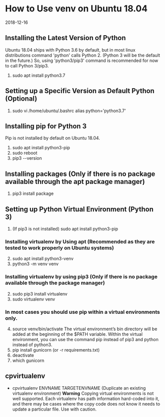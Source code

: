 # How to Use venv on Ubuntu 18.04
2018-12-16

## Installing the Latest Version of Python
Ubuntu 18.04 ships with Python 3.6 by default, but in most linux distributions command 'python' calls Python 2. (Python 3 will be the default in the future.)
So, using 'python3/pip3' command is recommended for now to call Python 3/pip3.
1. sudo apt install python3.7

## Setting up a Specific Version as Default Python (Optional)
1. sudo vi /home/ubuntu/.bashrc
alias python='python3.7'

## Installing pip for Python 3
Pip is not installed by default on Ubuntu 18.04.
1. sudo apt install python3-pip
2. sudo reboot
3. pip3 --version

## Installing packages (Only if there is no package available through the apt package manager)
1. pip3 install package

## Setting up Python Virtual Environment (Python 3)
1. (If pip3 is not installed) sudo apt install python3-pip
### Installing virtualenv by Using apt (Recommended as they are tested to work properly on Ubuntu systems)
2. sudo apt install python3-venv
3. python3 -m venv venv
### Installing virtualenv by using pip3 (Only if there is no package available through the package manager)
2. sudo pip3 install virtualenv
3. sudo virtualenv venv

### In most cases you should use pip within a virtual environments only. 
4. source venv/bin/activate
The virtual environment’s bin directory will be added at the beginning of the $PATH variable.
Within the virtual environment, you can use the command pip instead of pip3 and python instead of python3.
5. pip install gunicorn (or -r requirements.txt)
6. deactivate
7. which gunicorn

## cpvirtualenv
* cpvirtualenv ENVNAME TARGETENVNAME (Duplicate an existing virtualenv environment)
**Warning**
Copying virtual environments is not well supported. Each virtualenv has path information hard-coded into it, and there may be cases where the copy code does not know it needs to update a particular file. Use with caution.